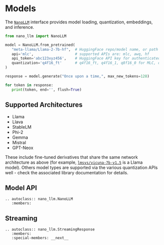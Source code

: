 # Models

The [`NanoLLM`](#model-api) interface provides model loading, quantization, embeddings, and inference.

```python
from nano_llm import NanoLLM

model = NanoLLM.from_pretrained(
   "meta-llama/Llama-2-7b-hf",  # HuggingFace repo/model name, or path to HF model checkpoint
   api='mlc',                   # supported APIs are: mlc, awq, hf
   api_token='abc123xyz456',    # HuggingFace API key for authenticated models ($HUGGINGFACE_TOKEN)
   quantization='q4f16_ft'      # q4f16_ft, q4f16_1, q8f16_0 for MLC, or path to AWQ weights
)

response = model.generate("Once upon a time,", max_new_tokens=128)

for token in response:
   print(token, end='', flush=True)
```

## Supported Architectures

* Llama
* Llava
* StableLM
* Phi-2
* Gemma
* Mistral
* GPT-Neox

These include fine-tuned derivatives that share the same network architecture as above (for example, [`lmsys/vicuna-7b-v1.5`](https://huggingface.co/lmsys/vicuna-7b-v1.5) is a Llama model).  Others model types are supported via the various quantization APIs well - check the associated library documentation for details.

## Model API

```{eval-rst}
.. autoclass:: nano_llm.NanoLLM
   :members:
```

## Streaming

```{eval-rst}
.. autoclass:: nano_llm.StreamingResponse
   :members:
   :special-members: __next__
```
